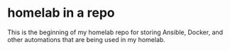 # homelab in a repo

This is the beginning of my homelab repo for storing Ansible, Docker, and other automations that are being used in my homelab.
